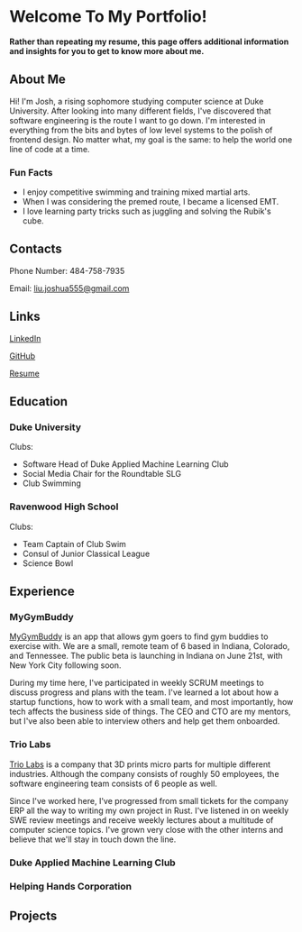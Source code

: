 # Welcome To My Portfolio!

**Rather than repeating my resume, this page offers additional information and insights for you to get to know more about me.**

## About Me
Hi! I'm Josh, a rising sophomore studying computer science at Duke University. After looking into many different fields, I've discovered that software engineering is the route I want to go down. I'm interested in everything from the bits and bytes of low level systems to the polish of frontend design. No matter what, my goal is the same: to help the world one line of code at a time. 

### Fun Facts
- I enjoy competitive swimming and training mixed martial arts. 
- When I was considering the premed route, I became a licensed EMT. 
- I love learning party tricks such as juggling and solving the Rubik's cube. 

## Contacts
Phone Number: 484-758-7935

Email: liu.joshua555@gmail.com

## Links
[LinkedIn](www.linkedin.com/in/joshualiu555)

[GitHub](https://github.com/joshualiu555)

[Resume](https://joshualiu555.github.io/resume.pdf)

## Education

### Duke University
Clubs:
- Software Head of Duke Applied Machine Learning Club
- Social Media Chair for the Roundtable SLG
- Club Swimming

### Ravenwood High School
Clubs:
- Team Captain of Club Swim
- Consul of Junior Classical League
- Science Bowl

## Experience

### MyGymBuddy
[MyGymBuddy](https://www.mygymbuddy.io) is an app that allows gym goers to find gym buddies to exercise with. We are a small, remote team of 6 based in Indiana, Colorado, and Tennessee. The public beta is launching in Indiana on June 21st, with New York City following soon. 

During my time here, I've participated in weekly SCRUM meetings to discuss progress and plans with the team. I've learned a lot about how a startup functions, how to work with a small team, and most importantly, how tech affects the business side of things. The CEO and CTO are my mentors, but I've also been able to interview others and help get them onboarded. 

### Trio Labs
[Trio Labs](https://triolabs.com) is a company that 3D prints micro parts for multiple different industries. Although the company consists of roughly 50 employees, the software engineering team consists of 6 people as well. 

Since I've worked here, I've progressed from small tickets for the company ERP all the way to writing my own project in Rust. I've listened in on weekly SWE review meetings and receive weekly lectures about a multitude of computer science topics. I've grown very close with the other interns and believe that we'll stay in touch down the line.

### Duke Applied Machine Learning Club

### Helping Hands Corporation

## Projects
